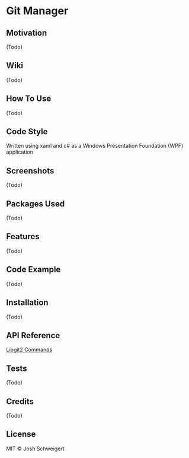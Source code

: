 # Git Manager

## Motivation
(Todo)

## Wiki
(Todo)

## How To Use
(Todo)

## Code Style
Written using xaml and c# as a Windows Presentation Foundation (WPF) application

## Screenshots
(Todo)

## Packages Used
(Todo)

## Features
(Todo)

## Code Example
(Todo)

## Installation
(Todo)

## API Reference
[Libgit2 Commands](https://github.com/libgit2/libgit2sharp/wiki/LibGit2Sharp-Hitchhiker%27s-Guide-to-Git)

## Tests
(Todo)

## Credits
(Todo)

## License
MIT © Josh Schweigert
